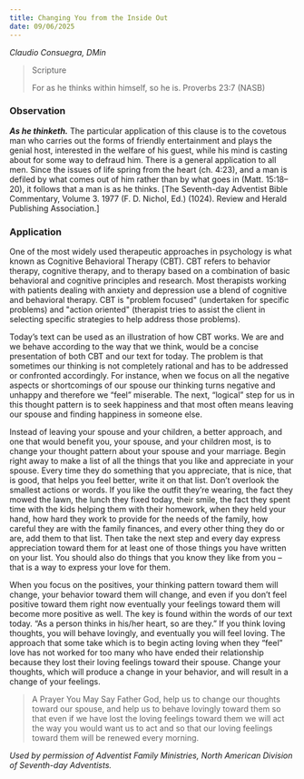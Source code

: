```yaml
---
title: Changing You from the Inside Out
date: 09/06/2025
---
```


_Claudio Consuegra, DMin_

> <p>Scripture</p>
> For as he thinks within himself, so he is. Proverbs 23:7 (NASB)

### Observation

_**As he thinketh.**_ The particular application of this clause is to the covetous man who carries out the forms of friendly entertainment and plays the genial host, interested in the welfare of his guest, while his mind is casting about for some way to defraud him. There is a general application to all men. Since the issues of life spring from the heart (ch. 4:23), and a man is defiled by what comes out of him rather than by what goes in (Matt. 15:18–20), it follows that a man is as he thinks. [The Seventh-day Adventist Bible Commentary, Volume 3. 1977 (F. D. Nichol, Ed.) (1024). Review and Herald Publishing Association.]

### Application

One of the most widely used therapeutic approaches in psychology is what known as Cognitive Behavioral Therapy (CBT). CBT refers to behavior therapy, cognitive therapy, and to therapy based on a combination of basic behavioral and cognitive principles and research. Most therapists working with patients dealing with anxiety and depression use a blend of cognitive and behavioral therapy. CBT is "problem focused" (undertaken for specific problems) and "action oriented" (therapist tries to assist the client in selecting specific strategies to help address those problems).

Today’s text can be used as an illustration of how CBT works. We are and we behave according to the way that we think, would be a concise presentation of both CBT and our text for today. The problem is that sometimes our thinking is not completely rational and has to be addressed or confronted accordingly. For instance, when we focus on all the negative aspects or shortcomings of our spouse our thinking turns negative and unhappy and therefore we “feel” miserable. The next, “logical” step for us in this thought pattern is to seek happiness and that most often means leaving our spouse and finding happiness in someone else.

Instead of leaving your spouse and your children, a better approach, and one that would benefit you, your spouse, and your children most, is to change your thought pattern about your spouse and your marriage. Begin right away to make a list of all the things that you like and appreciate in your spouse. Every time they do something that you appreciate, that is nice, that is good, that helps you feel better, write it on that list. Don’t overlook the smallest actions or words. If you like the outfit they’re wearing, the fact they mowed the lawn, the lunch they fixed today, their smile, the fact they spent time with the kids helping them with their homework, when they held your hand, how hard they work to provide for the needs of the family, how careful they are with the family finances, and every other thing they do or are, add them to that list. Then take the next step and every day express appreciation toward them for at least one of those things you have written on your list. You should also do things that you know they like from you – that is a way to express your love for them.

When you focus on the positives, your thinking pattern toward them will change, your behavior toward them will change, and even if you don’t feel positive toward them right now eventually your feelings toward them will become more positive as well. The key is found within the words of our text today. “As a person thinks in his/her heart, so are they.” If you think loving thoughts, you will behave lovingly, and eventually you will feel loving. The approach that some take which is to begin acting loving when they “feel” love has not worked for too many who have ended their relationship because they lost their loving feelings toward their spouse. Change your thoughts, which will produce a change in your behavior, and will result in a change of your feelings.

> <callout>A Prayer You May Say</callout>
> Father God, help us to change our thoughts toward our spouse, and help us to behave lovingly toward them so that even if we have lost the loving feelings toward them we will act the way you would want us to act and so that our loving feelings toward them will be renewed every morning.

_Used by permission of Adventist Family Ministries, North American Division of Seventh-day Adventists._
